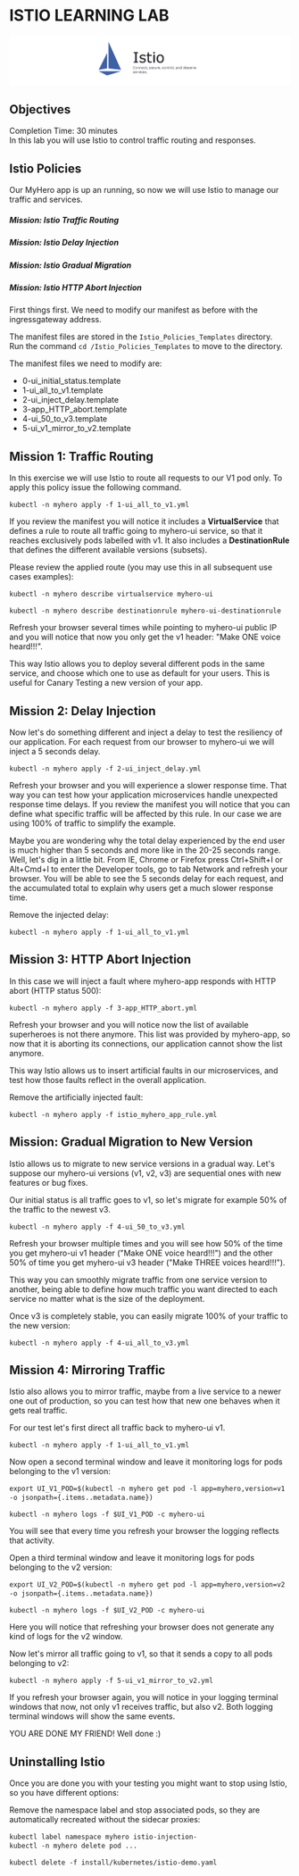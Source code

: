 # ISTIO LEARNING LAB

![alt text][logo]

[logo]: Istio_DNE_Images/istio_banner.png "Logo Title Text 2"


## Objectives
Completion Time: 30 minutes<br>
In this lab you will use Istio to control traffic routing and responses.

## Istio Policies
Our MyHero app is up an running, so now we will use Istio to manage our traffic and services.

##### Mission: Istio Traffic Routing<br>
##### Mission: Istio Delay Injection<br>
##### Mission: Istio Gradual Migration<br>
##### Mission: Istio HTTP Abort Injection<br>

First things first. We need to modify our manifest as before with the ingressgateway address.

The manifest files are stored in the `Istio_Policies_Templates` directory.<br>
Run the command `cd /Istio_Policies_Templates` to move to the directory.

The manifest files we need to modify are:

- 0-ui_initial_status.template<br>
- 1-ui_all_to_v1.template<br>
- 2-ui_inject_delay.template<br>
- 3-app_HTTP_abort.template<br>
- 4-ui_50_to_v3.template<br>
- 5-ui_v1_mirror_to_v2.template<br>


## Mission 1: Traffic Routing
In this exercise we will use Istio to route all requests to our V1 pod only. To apply this policy issue the following command.

```
kubectl -n myhero apply -f 1-ui_all_to_v1.yml
```

If you review the manifest you will notice it includes a **VirtualService** that defines a rule to route all traffic going to myhero-ui service, so that it reaches exclusively pods labelled with v1. It also includes a **DestinationRule** that defines the different available versions (subsets).

Please review the applied route (you may use this in all subsequent use cases examples):

```
kubectl -n myhero describe virtualservice myhero-ui
```

```
kubectl -n myhero describe destinationrule myhero-ui-destinationrule
```


Refresh your browser several times while pointing to myhero-ui public IP and you will notice that now you only get the v1 header: "Make ONE voice heard!!!".

This way Istio allows you to deploy several different pods in the same service, and choose which one to use as default for your users.
This is useful for Canary Testing a new version of your app.


## Mission 2: Delay Injection

Now let's do something different and inject a delay to test the resiliency of our application. For each request from our browser to myhero-ui we will inject a 5 seconds delay.

```
kubectl -n myhero apply -f 2-ui_inject_delay.yml
```

Refresh your browser and you will experience a slower response time. That way you can test how your application microservices handle unexpected response time delays. If you review the manifest you will notice that you can define what specific traffic will be affected by this rule. In our case we are using 100% of traffic to simplify the example.

Maybe you are wondering why the total delay experienced by the end user is much higher than 5 seconds and more like in the 20-25 seconds range. Well, let's dig in a little bit. From IE, Chrome or Firefox press Ctrl+Shift+I or Alt+Cmd+I to enter the Developer tools, go to tab Network and refresh your browser. You will be able to see the 5 seconds delay for each request, and the accumulated total to explain why users get a much slower response time.

Remove the injected delay:
```
kubectl -n myhero apply -f 1-ui_all_to_v1.yml
```

## Mission 3: HTTP Abort Injection

In this case we will inject a fault where myhero-app responds with HTTP abort (HTTP status 500):

```
kubectl -n myhero apply -f 3-app_HTTP_abort.yml
```

Refresh your browser and you will notice now the list of available superheroes is not there anymore. This list was provided by myhero-app, so now that it is aborting its connections, our application cannot show the list anymore.

This way Istio allows us to insert artificial faults in our microservices, and test how those faults reflect in the overall application.

Remove the artificially injected fault:
```
kubectl -n myhero apply -f istio_myhero_app_rule.yml
```

## Mission: Gradual Migration to New Version

Istio allows us to migrate to new service versions in a gradual way. Let's suppose our myhero-ui versions (v1, v2, v3) are sequential ones with new features or bug fixes.

Our initial status is all traffic goes to v1, so let's migrate for example 50% of the traffic to the newest v3.
```
kubectl -n myhero apply -f 4-ui_50_to_v3.yml
```

Refresh your browser multiple times and you will see how 50% of the time you get myhero-ui v1 header ("Make ONE voice heard!!!") and the other 50% of time you get myhero-ui v3 header ("Make THREE voices heard!!!").

This way you can smoothly migrate traffic from one service version to another, being able to define how much traffic you want directed to each service no matter what is the size of the deployment.

Once v3 is completely stable, you can easily migrate 100% of your traffic to the new version:
```
kubectl -n myhero apply -f 4-ui_all_to_v3.yml
```

## Mission 4: Mirroring Traffic

Istio also allows you to mirror traffic, maybe from a live service to a newer one out of production, so you can test how that new one behaves when it gets real traffic.

For our test let's first direct all traffic back to myhero-ui v1.

```
kubectl -n myhero apply -f 1-ui_all_to_v1.yml
```

Now open a second terminal window and leave it monitoring logs for pods belonging to the v1 version:
```
export UI_V1_POD=$(kubectl -n myhero get pod -l app=myhero,version=v1 -o jsonpath={.items..metadata.name})
```
```
kubectl -n myhero logs -f $UI_V1_POD -c myhero-ui
```

You will see that every time you refresh your browser the logging reflects that activity.

Open a third terminal window and leave it monitoring logs for pods belonging to the v2 version:

```
export UI_V2_POD=$(kubectl -n myhero get pod -l app=myhero,version=v2 -o jsonpath={.items..metadata.name})
```
```
kubectl -n myhero logs -f $UI_V2_POD -c myhero-ui
```

Here you will notice that refreshing your browser does not generate any kind of logs for the v2 window.

Now let's mirror all traffic going to v1, so that it sends a copy to all pods belonging to v2:

```
kubectl -n myhero apply -f 5-ui_v1_mirror_to_v2.yml
```

If you refresh your browser again, you will notice in your logging terminal windows that now, not only v1 receives traffic, but also v2. Both logging terminal windows will show the same events.

YOU ARE DONE MY FRIEND! Well done :)

## Uninstalling Istio

Once you are done you with your testing you might want to stop using Istio, so you have different options:

Remove the namespace label and stop associated pods, so they are automatically recreated without the sidecar proxies:
```
kubectl label namespace myhero istio-injection-
kubectl -n myhero delete pod ...
```

```
kubectl delete -f install/kubernetes/istio-demo.yaml
```
